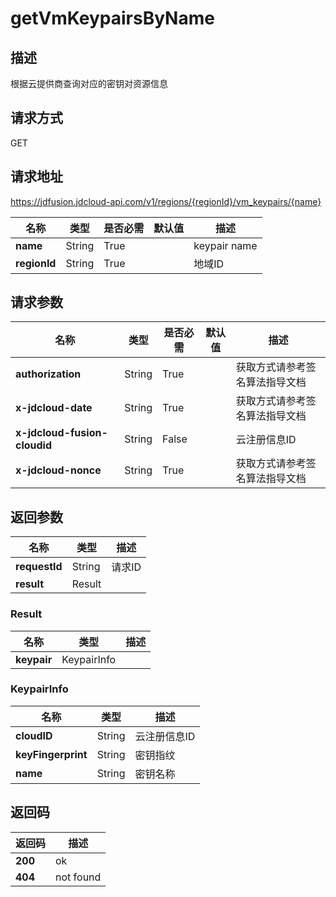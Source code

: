 # getVmKeypairsByName


## 描述
根据云提供商查询对应的密钥对资源信息

## 请求方式
GET

## 请求地址
https://jdfusion.jdcloud-api.com/v1/regions/{regionId}/vm_keypairs/{name}

|名称|类型|是否必需|默认值|描述|
|---|---|---|---|---|
|**name**|String|True| |keypair name|
|**regionId**|String|True| |地域ID|

## 请求参数
|名称|类型|是否必需|默认值|描述|
|---|---|---|---|---|
|**authorization**|String|True| |获取方式请参考签名算法指导文档|
|**x-jdcloud-date**|String|True| |获取方式请参考签名算法指导文档|
|**x-jdcloud-fusion-cloudid**|String|False| |云注册信息ID|
|**x-jdcloud-nonce**|String|True| |获取方式请参考签名算法指导文档|


## 返回参数
|名称|类型|描述|
|---|---|---|
|**requestId**|String|请求ID|
|**result**|Result| |

### Result
|名称|类型|描述|
|---|---|---|
|**keypair**|KeypairInfo| |
### KeypairInfo
|名称|类型|描述|
|---|---|---|
|**cloudID**|String|云注册信息ID|
|**keyFingerprint**|String|密钥指纹|
|**name**|String|密钥名称|

## 返回码
|返回码|描述|
|---|---|
|**200**|ok|
|**404**|not found|
